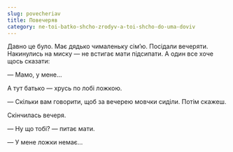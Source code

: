 ```yaml
---
slug: povecheriav
title: Повечеряв
category: ne-toi-batko-shcho-zrodyv-a-toi-shcho-do-uma-doviv
---
```

Давно це було. Має дядько чималеньку сім’ю. Посідали вечеряти. Накинулись на миску — не встигає мати підсипати. А один все хоче щось сказати:

— Мамо, у мене…

А тут батько — хрусь по лобі ложкою.

— Скільки вам говорити, щоб за вечерею мовчки сиділи. Потім скажеш.

Скінчилась вечеря.

— Ну що тобі? — питає мати.

— У мене ложки немає…
